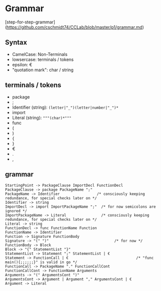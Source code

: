# Grammar
[step-for-step-grammar] (https://github.com/cschmidt74/CCLab/blob/master/p1/grammar.md)

## Syntax
- CamelCase: Non-Terminals
- lowsercase: terminals / tokens
- epsilon: €
- "quotation mark": char / string

## terminals / tokens
- package
- ;
- Identifier (string): `(letter|"_")(letter|number|"_")*`
- import
- Literal (string): `"""(char)*"""`
- func
- (
- )
- {
- }
- €
- .
- ,

## grammar
```
StartingPoint -> PackageClause ImportDecl FunctionDecl
PackageClause -> package PackageName ";" 
PackageName -> Identifier                 /* consciously keeping redundance, for special checks later on */
Identifier -> string  
ImportDecl -> import ImportPackageName ";"  /* for now semicolons are ignored */
ImportPackageName -> Literal                /* consciously keeping redundance, for special checks later on */
Literal -> string
FunctionDecl -> func FunctionName Function
FunctionName -> Identifier
Function -> Signature FunctionBody
Signature -> "(" ")"                              /* for now */
FunctionBody -> Block
Block -> "{" StatementList "}"
StatementList -> Statement ";" StatementList | € 
Statement -> FunctionCall | €                               /* "func main(){;;;;;;}" is valid in go */
FunctionCall -> PackageName "." FunctionCallCont
FunctionCallCont -> FunctionName Arguments
Arguments -> "(" ArgumentsCont ")"
ArgumentsCont -> Argument | Argument "," ArgumentsCont | €
Argument -> Literal 
```
